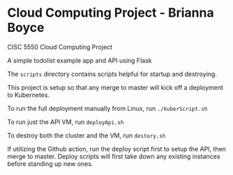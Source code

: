 # Cloud Computing Project - Brianna Boyce
CISC 5550 Cloud Computing Project

A simple todolist example app and API using Flask 

The `scripts` directory contains scripts helpful for startup and destroying. 

This project is setup so that any merge to master will kick off a deployment to Kubernetes. 

To run the full deployment manually from Linux, run `./kuberScript.sh`

To run just the API VM, run `deployApi.sh`

To destroy both the cluster and the VM, run `destory.sh`

If utilizing the Github action, run the deploy script first to setup the API, then merge to master. Deploy scripts will first take down any existing instances before standing up new ones. 
